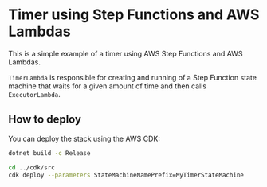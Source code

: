 # Timer using Step Functions and AWS Lambdas

This is a simple example of a timer using AWS Step Functions and AWS Lambdas.

`TimerLambda` is responsible for creating and running of a Step Function state machine that waits for a given amount of time and then calls `ExecutorLambda`.

## How to deploy

You can deploy the stack using the AWS CDK:

```bash
dotnet build -c Release

cd ../cdk/src
cdk deploy --parameters StateMachineNamePrefix=MyTimerStateMachine
```